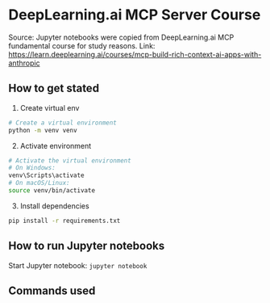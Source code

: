 # DeepLearning.ai MCP Server Course

Source: Jupyter notebooks were copied from DeepLearning.ai MCP fundamental course for study reasons. Link: https://learn.deeplearning.ai/courses/mcp-build-rich-context-ai-apps-with-anthropic

## How to get stated

1. Create virtual env

```bash
# Create a virtual environment
python -m venv venv
```

2. Activate environment

```bash
# Activate the virtual environment
# On Windows:
venv\Scripts\activate
# On macOS/Linux:
source venv/bin/activate
```

3. Install dependencies
```bash
pip install -r requirements.txt
```

## How to run Jupyter notebooks

Start Jupyter notebook: `jupyter notebook`

## Commands used

